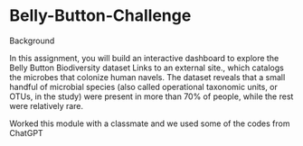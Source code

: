 # Belly-Button-Challenge

Background

In this assignment, you will build an interactive dashboard to explore the Belly Button Biodiversity dataset Links to an external site., which catalogs the microbes that colonize human navels.
The dataset reveals that a small handful of microbial species (also called operational taxonomic units, or OTUs, in the study) were present in more than 70% of people, while the rest were relatively rare.

Worked this module with a classmate and we used some of the codes from ChatGPT 
